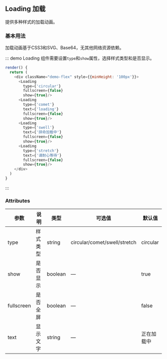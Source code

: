 ## Loading 加载

提供多种样式的加载动画。

### 基本用法

加载动画基于CSS3和SVG、Base64，无其他网络资源依赖。

::: demo Loading 组件需要设置`type`和`show`属性，选择样式类型和是否显示。
```js
render() {
  return (
    <div className="demo-flex" style={{minHeight: '100px'}}>
      <Loading 
        type={'circular'}
        fullscreen={false}
        show={true}/>
      <Loading 
        type={'comet'}
        text={'loading'}
        fullscreen={false}
        show={true}/>
      <Loading 
        type={'swell'}
        text={'拼命加载中'}
        fullscreen={false}
        show={true}/>
      <Loading 
        type={'stretch'}
        text={'请耐心等待'}
        fullscreen={false}
        show={true}/>
    </div>
  )
}
```
:::



### Attributes
| 参数      | 说明          | 类型      | 可选值                           | 默认值  |
|---------- |-------------- |---------- |--------------------------------  |-------- |
| type | 样式类型 | string | circular/comet/swell/stretch | circular |
| show | 是否显示 | boolean | — | true |
| fullscreen | 是否全屏 | boolean | — | false |
| text | 显示文字 | string | — | 正在加载中 |